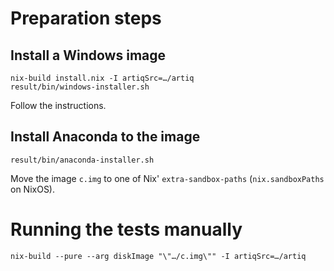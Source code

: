 # Preparation steps

## Install a Windows image

```shell
nix-build install.nix -I artiqSrc=…/artiq
result/bin/windows-installer.sh
```

Follow the instructions.

## Install Anaconda to the image

```shell
result/bin/anaconda-installer.sh
```

Move the image `c.img` to one of Nix' `extra-sandbox-paths` (`nix.sandboxPaths` on NixOS).


# Running the tests manually

```shell
nix-build --pure --arg diskImage "\"…/c.img\"" -I artiqSrc=…/artiq
```
